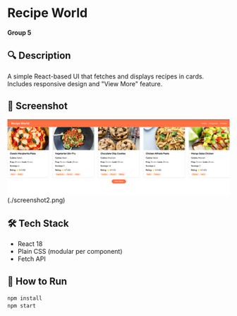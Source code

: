 # Recipe World  
**Group 5**  

## 🔍 Description  
A simple React-based UI that fetches and displays recipes in cards.  
Includes responsive design and "View More" feature.

## 📸 Screenshot  
![Final UI](./screenshot1.png)(./screenshot2.png)  


## 🛠️ Tech Stack  
- React 18  
- Plain CSS (modular per component)  
- Fetch API  

## 🚀 How to Run  
```bash
npm install  
npm start
